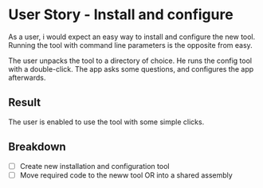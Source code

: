 # User Story - Install and configure

As a user, i would expect an easy way to install and configure the new tool.
Running the tool with command line parameters is the opposite from easy.

The user unpacks the tool to a directory of choice.
He runs the config tool with a double-click.
The app asks some questions, and configures the app afterwards.

## Result

The user is enabled to use the tool with some simple clicks.

## Breakdown

* [ ] Create new installation and configuration tool
* [ ] Move required code to the neww tool OR into a shared assembly
